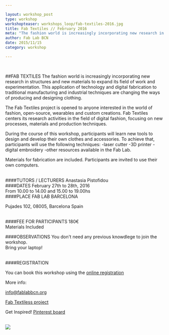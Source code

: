 ```yaml
---

layout: workshop_post
type: workshop
workshopteaser: workshops_loop/fab-textiles-2016.jpg
title: Fab Textiles // February 2016
meta: "The fashion world is increasingly incorporating new research in structures and new materials to expand its field of work and experimentation. This application of technology and digital fabrication to traditional manufacturing and industrial techniques are changing the ways of producing and designing clothing. "
author: Fab Lab BCN
date: 2015/11/15
category: workshop

---
```


<br>

##FAB TEXTILES
The fashion world is increasingly incorporating new research in structures and new materials to expand its field of work and experimentation. This application of technology and digital fabrication to traditional manufacturing and industrial techniques are changing the ways of producing and designing clothing.

The Fab Textiles project is opened to anyone interested in the world of fashion, open-source, wearables and custom creations. Fab Textiles centers its research activities in the field of digital fashion, focusing on new processes, materials and production techniques. 

During the course of this workshop, participants will learn new tools to design and develop their own clothes and accessories. To achieve that, participants will use the following techniques:
-laser cutter
-3D printer
-digital embroidery
-other resources available in the Fab Lab.


Materials for fabrication are included.
Participants are invited to use their own computers.


<br>
####TUTORS / LECTURERS
Anastasia Pistofidou


<br>
####DATES
February 27th to 28th, 2016
<br>
From 10.00 to 14.00 and 15.00 to 19.00hs

<br>
####PLACE
FAB LAB BARCELONA

Pujades 102, 
08005, Barcelona 
Spain

<br>
####FEE FOR PARTICIPANTS
180€ <br>
Materials Included

####OBSERVATIONS
You don't need any previous knowdlege to join the workshop.<br>
Bring your laptop!


<br>
####REGISTRATION 

You can book this workshop using the <a target="_blank" href="http://fablab.fikket.com/event/taller-de-fab-textiles"><u>online registration</u></a> 

More info: <br>

info@fablabbcn.org<br>

<a target="_blank" href="http://fabtextiles.org/"><u>Fab Textiless project</u></a>

Get Inspired! <a target="_blank" href="https://www.pinterest.com/fabtextiles/fab-textiles//"><u>Pinterest board</u></a> 



<br>

<img src="{{site.baseurl}}{{ site.url }}/img/workshops/workshops_loop/fab-textiles-2016.jpg">


